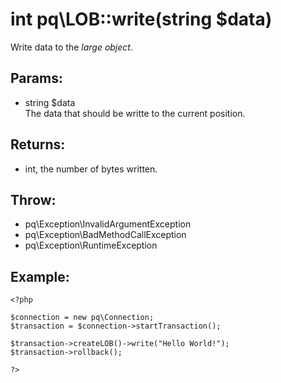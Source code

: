 # int pq\LOB::write(string $data)

Write data to the *large object*.

## Params:

* string $data  
  The data that should be writte to the current position.

## Returns:

* int, the number of bytes written.

## Throw:

* pq\Exception\InvalidArgumentException
* pq\Exception\BadMethodCallException
* pq\Exception\RuntimeException

## Example:

	<?php
	
	$connection = new pq\Connection;
	$transaction = $connection->startTransaction();
	
	$transaction->createLOB()->write("Hello World!");
	$transaction->rollback();
	
	?>
